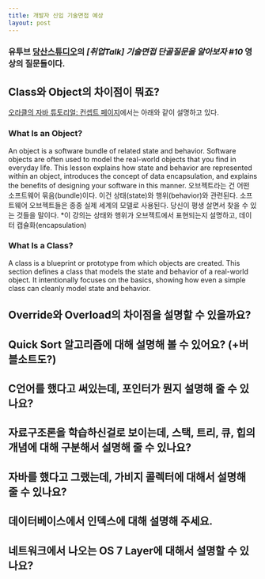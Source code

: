 ```yaml
---
title: 개발자 신입 기술면접 예상
layout: post
---
```


### 유투브 [당산스튜디오](https://www.youtube.com/channel/UCO9XtqH5kjfQGn9rotDS0aA)의 *[취업Talk] 기술면접 단골질문을 알아보자 #10* 영상의 질문들이다.

## Class와 Object의 차이점이 뭐죠?

[오라클의 자바 튜토리얼: 컨셉트 페이지](https://docs.oracle.com/javase/tutorial/java/concepts/index.html)에서는 아래와 같이 설명하고 있다.
### What Is an Object?
An object is a software bundle of related state and behavior. Software objects are often used to model the real-world objects that you find in everyday life. This lesson explains how state and behavior are represented within an object, introduces the concept of data encapsulation, and explains the benefits of designing your software in this manner.
오브젝트라는 건 어떤 소프트웨어 묶음(bundle)이다. 이건 상태(state)와 행위(behavior)와 관련된다. 소프트웨어 오브젝트들은 종종 실제 세계의 모델로 사용된다. 당신이 평생 살면서 찾을 수 있는 것들을 말이다. *이 강의는 상태와 행위가 오브젝트에서 표현되는지 설명하고, 데이터 캡슐화(encapsulation)

### What Is a Class?
A class is a blueprint or prototype from which objects are created. This section defines a class that models the state and behavior of a real-world object. It intentionally focuses on the basics, showing how even a simple class can cleanly model state and behavior.

## Override와 Overload의 차이점을 설명할 수 있을까요?

## Quick Sort 알고리즘에 대해 설명해 볼 수 있어요? (+버블소트도?)

## C언어를 했다고 써있는데, 포인터가 뭔지 설명해 줄  수 있나요?

## 자료구조론을 학습하신걸로 보이는데, 스택, 트리, 큐, 힙의 개념에 대해 구분해서 설명해 줄 수 있나요?

## 자바를 했다고 그랬는데, 가비지 콜렉터에 대해서 설명해 줄 수 있나요?

## 데이터베이스에서 인덱스에 대해 설명해 주세요.

## 네트워크에서 나오는 OS 7 Layer에 대해서 설명할 수 있나요?